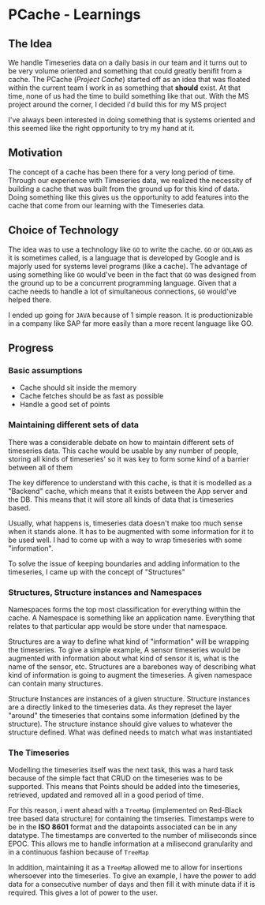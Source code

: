 # PCache - Learnings

## The Idea

We handle Timeseries data on a daily basis in our team and it turns out to be
very volume oriented and something that could greatly benifit from a cache.  The 
PCache (_Project Cache_) started off as an idea that was floated within the
current team I work in as something that **should** exist. At that time, none of us
had the time to build something like that out. With the MS project around the
corner, I decided i'd build this for my MS project

I've always been interested in doing something that is systems oriented and this 
seemed like the right opportunity to try my hand at it. 

## Motivation

The concept of a cache has been there for a very long period of time. Through our
experience with Timeseries data, we realized the necessity of building a cache
that was built from the ground up for this kind of data. Doing something like
this gives us the opportunity to add features into the cache that come from our
learning with the Timeseries data. 

## Choice of Technology

The idea was to use a technology like `GO` to write the cache. `GO` or `GOLANG` as it
is sometimes called, is a language that is developed by Google and is majorly
used for systems level programs (like a cache). The advantage of using something
like `GO` would've been in the fact that `GO` was designed from the ground up to be
a concurrent programming language. Given that a cache needs to handle a lot of 
simultaneous connections, `GO` would've helped there.

I ended up going for `JAVA` because of 1 simple reason. It is productionizable in a
company like SAP far more easily than a more recent language like GO. 

## Progress

### Basic assumptions

* Cache should sit inside the memory
* Cache fetches should be as fast as possible
* Handle a good set of points

### Maintaining different sets of data

There was a considerable debate on how to maintain different sets of timeseries
data. This cache would be usable by any number of people, storing all kinds of
timeseries' so it was key to form some kind of a barrier between all of them

The key difference to understand with this cache, is that it is modelled as a 
"Backend" cache, which means that it exists between the App server and the DB.
This means that it will store all kinds of data that is timeseries based.

Usually, what happens is, timeseries data doesn't make too much sense when it 
stands alone. It has to be augmented with some information for it to be used 
well. I had to come up with a way to wrap timeseries with some "information".

To solve the issue of keeping boundaries and adding information to the timeseries,
I came up with the concept of "Structures"

### Structures, Structure instances and Namespaces

Namespaces forms the top most classification for everything within the cache. A
Namespace is something like an application name. Everything that relates to 
that particular app would be store under that namespace.

Structures are a way to define what kind of "information" will be wrapping the 
timeseries. To give a simple example, A sensor timeseries would be augmented with
information about what kind of sensor it is, what is the name of the sensor, etc.
Structures are a barebones way of describing what kind of information is going to 
augment the timeseries. A given namespace can contain many structures.

Structure Instances are instances of a given structure. Structure instances are a 
directly linked to the timeseries data. As they represet the layer "around" the
timeseries that contains some information (defined by the structure). The 
structure instance should give values to whatever the structure defined. What was
defined needs to match what was instantiated

### The Timeseries 

Modelling the timeseries itself was the next task, this was a hard task because
of the simple fact that CRUD on the timeseries was to be supported. This means
that Points should be added into the timeseries, retrieved, updated and removed
all in a good period of time. 

For this reason, i went ahead with a `TreeMap` (implemented on Red-Black tree based 
data structure) for containing the timseries. Timestamps were to be in the **ISO 
8601** format and the datapoints associated can be in any datatype. The timestamps 
are converted to the number of miliseconds since EPOC. This allows me to handle 
information at a milisecond granularity and in a continuous fashion because of 
`TreeMap`

In addition, maintaining it as a 
`TreeMap` allowed me to allow for insertions whersoever into the timeseries. To 
give an example, I have the power to add data for a consecutive number of days 
and then fill it with minute data if it is required. This gives a lot of power to 
the user.

